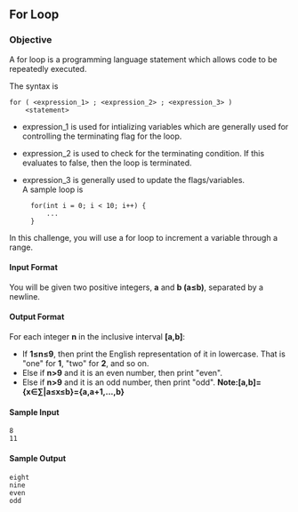 ## For Loop
### Objective
A for loop is a programming language statement which allows code to be repeatedly executed.

The syntax is

	for ( <expression_1> ; <expression_2> ; <expression_3> )
    	<statement>
* expression_1 is used for intializing variables which are generally used for controlling the terminating flag for the loop.
* expression_2 is used to check for the terminating condition. If this evaluates to false, then the loop is terminated.
* expression_3 is generally used to update the flags/variables.<br />
A sample loop is

		for(int i = 0; i < 10; i++) {
    		...
		}
In this challenge, you will use a for loop to increment a variable through a range.

#### Input Format

You will be given two positive integers, **a** and **b (a≤b)**, separated by a newline.

#### Output Format

For each integer **n** in the inclusive interval **[a,b]**:

* If **1≤n≤9**, then print the English representation of it in lowercase. That is "one" for **1**, "two" for **2**, and so on.
* Else if **n>9** and it is an even number, then print "even".
* Else if **n>9** and it is an odd number, then print "odd".
**Note:[a,b]={x∈∑|a≤x≤b}={a,a+1,...,b}**

#### Sample Input

	8
	11
#### Sample Output

	eight
	nine
	even
	odd
